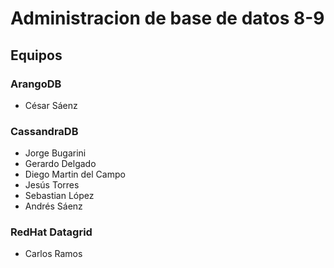 # Administracion de base de datos 8-9

## Equipos

### ArangoDB

* César Sáenz

### CassandraDB

* Jorge Bugarini
* Gerardo Delgado
* Diego Martin del Campo
* Jesús Torres
* Sebastian López
* Andrés Sáenz

### RedHat Datagrid
* Carlos Ramos
